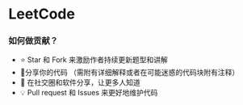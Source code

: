 # LeetCode

### 如何做贡献？

- :star: Star 和 Fork 来激励作者持续更新题型和讲解
- :hammer:分享你的代码 （需附有详细解释或者在可能迷惑的代码块附有注释）
- :tada: 在社交圈和软件分享，让更多人知道
- :bulb: Pull request 和 Issues 来更好地维护代码
